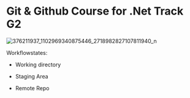 # Git & Github Course for .Net Track G2

![376211937_1102969340875446_2718982827107811940_n](https://github.com/NohaEltohamy/version1/assets/101585161/5f33216f-f483-4b3e-822b-7ce5a40be2b5)


Workflowstates:
- Working directory
* Staging Area
+ Remote Repo